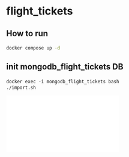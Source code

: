 # flight_tickets

## How to run 
```bash
docker compose up -d
```
## init mongodb_flight_tickets DB
```
docker exec -i mongodb_flight_tickets bash
./import.sh
```

![Documentation](./documentation/FlightTickets.pdf)